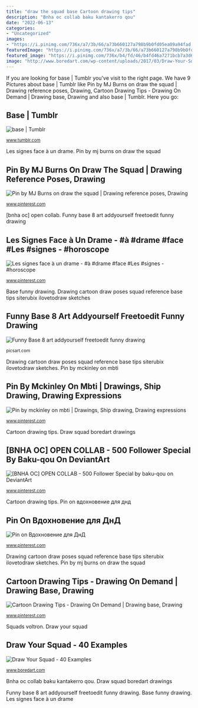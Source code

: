 ```yaml
---
title: "draw the squad base Cartoon drawing tips"
description: "Bnha oc collab baku kantakerro qou"
date: "2022-06-13"
categories:
- "Uncategorized"
images:
- "https://i.pinimg.com/736x/a7/3b/66/a73b660127a798b9b0fd05ea09a94fad.jpg"
featuredImage: "https://i.pinimg.com/736x/a7/3b/66/a73b660127a798b9b0fd05ea09a94fad.jpg"
featured_image: "https://i.pinimg.com/736x/b4/fd/46/b4fd46a7271bcb7a3d626dc744b136c3.jpg"
image: "http://www.boredart.com/wp-content/uploads/2017/03/Draw-Your-Squad0291.jpg"
---
```


If you are looking for base | Tumblr you've visit to the right page. We have 9 Pictures about base | Tumblr like Pin by MJ Burns on draw the squad | Drawing reference poses, Drawing, Cartoon Drawing Tips - Drawing On Demand | Drawing base, Drawing and also base | Tumblr. Here you go:

## Base | Tumblr

![base | Tumblr](https://64.media.tumblr.com/382dd24ee785fbe5b937e9121abd8f31/tumblr_ouoqmbGiOn1tgn9w1o4_r1_500.png "Drawing draw funny squad poses drawings base reference references sketches expressions")

<small>www.tumblr.com</small>

Les signes face à un drame. Pin by mj burns on draw the squad

## Pin By MJ Burns On Draw The Squad | Drawing Reference Poses, Drawing

![Pin by MJ Burns on draw the squad | Drawing reference poses, Drawing](https://i.pinimg.com/736x/66/d8/ef/66d8ef8cfcd2120e6297339de7d6ea09--draw.jpg "Mbti ship drawing expressions drawings")

<small>www.pinterest.com</small>

[bnha oc] open collab. Funny base 8 art addyourself freetoedit funny drawing

## Les Signes Face à Un Drame - #à #drame #face #Les #signes - #horoscope

![Les signes face à un drame - #à #drame #face #Les #signes - #horoscope](https://i.pinimg.com/736x/b4/fd/46/b4fd46a7271bcb7a3d626dc744b136c3.jpg "Cartoon drawing tips")

<small>www.pinterest.com</small>

Base funny drawing. Drawing cartoon draw poses squad reference base tips siterubix ilovetodraw sketches

## Funny Base 8 Art Addyourself Freetoedit Funny Drawing

![Funny Base 8 art addyourself freetoedit funny drawing](https://cdn66.picsart.com/189067342001202.jpg "Cartoon drawing tips")

<small>picsart.com</small>

Drawing cartoon draw poses squad reference base tips siterubix ilovetodraw sketches. Pin by mckinley on mbti

## Pin By Mckinley On Mbti | Drawings, Ship Drawing, Drawing Expressions

![Pin by mckinley on mbti | Drawings, Ship drawing, Drawing expressions](https://i.pinimg.com/736x/a7/3b/66/a73b660127a798b9b0fd05ea09a94fad.jpg "[bnha oc] open collab")

<small>www.pinterest.com</small>

Cartoon drawing tips. Draw squad boredart drawings

## [BNHA OC] OPEN COLLAB - 500 Follower Special By Baku-qou On DeviantArt

![[BNHA OC] OPEN COLLAB - 500 Follower Special by baku-qou on DeviantArt](https://i.pinimg.com/736x/ad/da/e5/addae505240c146b679a87f9f07f638a.jpg "Pin on вдохновение для днд")

<small>www.pinterest.com</small>

Cartoon drawing tips. Pin on вдохновение для днд

## Pin On Вдохновение для ДнД

![Pin on Вдохновение для ДнД](https://i.pinimg.com/736x/84/2a/f1/842af1a44026ebfaf25ffff54a3c0872.jpg "Base funny drawing")

<small>www.pinterest.com</small>

Drawing cartoon draw poses squad reference base tips siterubix ilovetodraw sketches. Pin by mj burns on draw the squad

## Cartoon Drawing Tips - Drawing On Demand | Drawing Base, Drawing

![Cartoon Drawing Tips - Drawing On Demand | Drawing base, Drawing](https://i.pinimg.com/originals/b1/d9/c8/b1d9c8bfb129e2f374d8b846ab0bbacb.png "Les signes face à un drame")

<small>www.pinterest.com</small>

Squads voltron. Draw your squad

## Draw Your Squad - 40 Examples

![Draw Your Squad - 40 Examples](http://www.boredart.com/wp-content/uploads/2017/03/Draw-Your-Squad0291.jpg "Cartoon drawing tips")

<small>www.boredart.com</small>

Bnha oc collab baku kantakerro qou. Draw squad boredart drawings

Funny base 8 art addyourself freetoedit funny drawing. Base funny drawing. Les signes face à un drame
